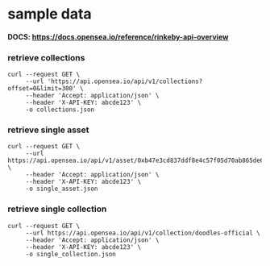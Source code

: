 # sample data
#### DOCS: https://docs.opensea.io/reference/rinkeby-api-overview

### retrieve collections
```
curl --request GET \
     --url 'https://api.opensea.io/api/v1/collections?offset=0&limit=300' \
     --header 'Accept: application/json' \
     --header 'X-API-KEY: abcde123' \
     -o collections.json
```

### retrieve single asset
```
curl --request GET \
     --url https://api.opensea.io/api/v1/asset/0xb47e3cd837ddf8e4c57f05d70ab865de6e193bbb/1/ \
     --header 'Accept: application/json' \
     --header 'X-API-KEY: abcde123' \
     -o single_asset.json
```

### retrieve single collection
```
curl --request GET \
     --url https://api.opensea.io/api/v1/collection/doodles-official \
     --header 'Accept: application/json' \
     --header 'X-API-KEY: abcde123' \
     -o single_collection.json
```
